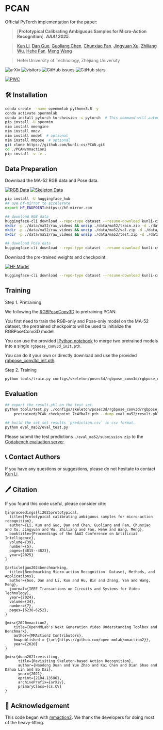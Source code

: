 # PCAN
Official PyTorch implementation for the paper:

> [**Prototypical Calibrating Ambiguous Samples for Micro-Action Recognition**]. ***AAAI 2025***.

> [Kun Li](https://scholar.google.com/citations?user=UQ_bInoAAAAJ), [Dan Guo](https://scholar.google.com/citations?user=DsEONuMAAAAJ), [Guoliang Chen](https://scholar.google.com/citations?user=TQ_oIrsAAAAJ), [Chunxiao Fan](https://scholar.google.com/citations?user=J-5cNxsAAAAJ), [Jingyuan Xu](https://scholar.google.com/citations?user=AT0tjn8AAAAJ), [Zhiliang Wu](), [Hehe Fan](https://scholar.google.com/citations?user=hVuflMQAAAAJ), [Meng Wang](https://scholar.google.com/citations?user=rHagaaIAAAAJ)

> Hefei University of Technology, Zhejiang University

![arXiv](https://img.shields.io/badge/arXiv-2412.14719-b31b1b.svg?style=flat)
![visitors](https://visitor-badge.laobi.icu/badge?page_id=kunli-cs.PCAN&left_color=green&right_color=red)
![GitHub issues](https://img.shields.io/github/issues-raw/kunli-cs/PCAN?color=%23FF9600)
![GitHub stars](https://img.shields.io/github/stars/kunli-cs/PCAN?style=flat&color=yellow)

[![PWC](https://img.shields.io/endpoint.svg?url=https://paperswithcode.com/badge/prototypical-calibrating-ambiguous-samples/micro-action-recognition-on-ma-52)](https://paperswithcode.com/sota/micro-action-recognition-on-ma-52?p=prototypical-calibrating-ambiguous-samples)


## 🛠️ Installation

```bash
conda create --name openmmlab python=3.8 -y
conda activate openmmlab
conda install pytorch torchvision -c pytorch  # This command will automatically install the latest version PyTorch and cudatoolkit, please check whether they match your environment.
pip install -U openmim
mim install mmengine
mim install mmcv
mim install mmdet  # optional
mim install mmpose  # optional
git clone https://github.com/kunli-cs/PCAN.git
cd ./PCAN/mmaction2
pip install -v -e .
```

## Data Preparation

Download the MA-52 RGB data and Pose data.

[![RGB Data](https://img.shields.io/badge/HuggingFace-MA--52--RGB-blue?logo=huggingface&style=flat)](https://huggingface.co/datasets/kunli-cs/MA-52)
[![Skeleton Data](https://img.shields.io/badge/HuggingFace-MA--52--Skeleton--28kp-blue?logo=huggingface&style=flat)](https://huggingface.co/datasets/kunli-cs/MA-52_openpose_28kp)



```bash
pip install -U huggingface_hub
## use hf-mirror to accelerate
export HF_ENDPOINT=https://hf-mirror.com

## download RGB data
huggingface-cli download --repo-type dataset --resume-download kunli-cs/MA-52 --local-dir ./data/ma52
mkdir -p ./data/ma52/raw_videos && unzip ./data/ma52/train.zip -d ./data/ma52/raw_videos && rm ./data/ma52/train.zip
mkdir -p ./data/ma52/raw_videos && unzip ./data/ma52/val.zip -d ./data/ma52/raw_videos && rm ./data/ma52/val.zip
mkdir -p ./data/ma52/raw_videos && unzip ./data/ma52/test.zip -d ./data/ma52/raw_videos && rm ./data/ma52/test.zip

## download Pose data
huggingface-cli download --repo-type dataset --resume-download kunli-cs/MA-52_openpose_28kp --local-dir ./data/ma52/MA-52_openpose_28kp 
```

Download the pre-trained weights and checkpoint. 

[![HF Model](https://img.shields.io/badge/HuggingFace-PCAN--weights-blue?logo=huggingface&style=flat)](https://huggingface.co/kunli-cs/PCAN_weights/tree/main)

```bash
huggingface-cli download --repo-type dataset --resume-download kunli-cs/PCAN_weights --local-dir ./checkpoints 
```

## Training

Step 1. Pretraining 

We following the [RGBPoseConv3D](https://github.com/open-mmlab/mmaction2/tree/main/configs/skeleton/posec3d/rgbpose_conv3d#step-1-pretraining) to pretraining PCAN.

You first need to train the RGB-only and Pose-only model on the MA-52 dataset, the pretrained checkpoints will be used to initialize the RGBPoseConv3D model. 

You can use the provided [IPython notebook](/mmaction2/configs/skeleton/posec3d/rgbpose_conv3d/merge_pretrain.ipynb) to merge two pretrained models into a single `rgbpose_conv3d_init.pth`.

You can do it your own or directly download and use the provided [rgbpose_conv3d_init.pth](https://huggingface.co/kunli-cs/PCAN_weights/blob/main/rgbpose_conv3d_init.pth).


Step 2. Training

```bash
python tools/train.py configs/skeleton/posec3d/rgbpose_conv3d/rgbpose_conv3d.py 
```

## Evaluation

```bash
## export the result.pkl on the test set.
python tools/test.py ./configs/skeleton/posec3d/rgbpose_conv3d/rgbpose_conv3d.py \
    pretrained/PCAN_checkpoint_7c4fba7c.pth --dump eval_ma52/result.pkl

## build the set set results `prediction.csv` in csv format.
python eval_ma52/eval_test.py
```
Please submit the test predictions `./eval_ma52/submission.zip` to the [Codabench evaluation server](https://www.codabench.org/competitions/9066/). 


## 📞 Contact Authors

If you have any questions or suggestions, please do not hesitate to contact [Kun Li](mailto:kunli.hfut@gmail.com).

## 🖊️ Citation

If you found this code useful, please consider cite:
```
@inproceedings{li2025prototypical,
  title={Prototypical calibrating ambiguous samples for micro-action recognition},
  author={Li, Kun and Guo, Dan and Chen, Guoliang and Fan, Chunxiao and Xu, Jingyuan and Wu, Zhiliang and Fan, Hehe and Wang, Meng},
  booktitle={Proceedings of the AAAI Conference on Artificial Intelligence},
  volume={39},
  number={5},
  pages={4815--4823},
  year={2025}
}

@article{guo2024benchmarking,
  title={Benchmarking Micro-action Recognition: Dataset, Methods, and Applications},
  author={Guo, Dan and Li, Kun and Hu, Bin and Zhang, Yan and Wang, Meng},
  journal={IEEE Transactions on Circuits and Systems for Video Technology},
  year={2024},
  volume={34},
  number={7},
  pages={6238-6252},
}

@misc{2020mmaction2,
    title={OpenMMLab's Next Generation Video Understanding Toolbox and Benchmark},
    author={MMAction2 Contributors},
    howpublished = {\url{https://github.com/open-mmlab/mmaction2}},
    year={2020}
}

@misc{duan2021revisiting,
      title={Revisiting Skeleton-based Action Recognition},
      author={Haodong Duan and Yue Zhao and Kai Chen and Dian Shao and Dahua Lin and Bo Dai},
      year={2021},
      eprint={2104.13586},
      archivePrefix={arXiv},
      primaryClass={cs.CV}
}
```

## 🤝 Acknowledgement
This code began with [mmaction2](https://github.com/open-mmlab/mmaction2). We thank the developers for doing most of the heavy-lifting.
